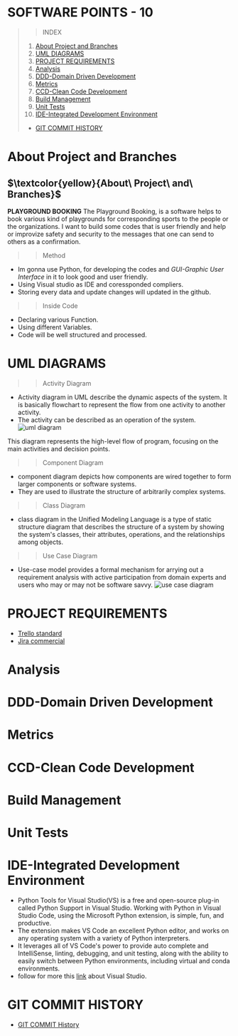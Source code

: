  # **SOFTWARE POINTS - 10**
>>INDEX
>1. [About Project and Branches](#about-project-and-branches)
>2. [UML DIAGRAMS](#uml-diagrams)
>3. [PROJECT REQUIREMENTS](#project-requirements)
>4. [Analysis](#analysis)
>5. [DDD-Domain Driven Development](#ddd-domain-driven-development)
>6. [Metrics](#metrics)
>7. [CCD-Clean Code Development](#ccd-clean-code-development)
>8. [Build Management](#build-management)
>9. [Unit Tests](#unit-tests)
>10. [IDE-Integrated Development Environment](#ide-integrated-development-environment)
>+ [GIT COMMIT HISTORY](#git-commit-history)
>






# **About Project and Branches**
## $\textcolor{yellow}{About\ Project\ and\ Branches}$
  **PLAYGROUND BOOKING**
The Playground Booking, is a software helps to book various kind of playgrounds for corresponding sports to the people or the organizations. I want to build some codes that is user friendly and help or improvize safety and security to the messages that one can send to others as a confirmation.
>> Method 
+ Im gonna use Python, for developing the codes and *GUI-Graphic User Interface* in it to look good and user friendly.
+ Using Visual studio as IDE and coressponded compliers.
+ Storing every data and update changes will updated in the github.
>> Inside Code
+ Declaring various Function.
+ Using different Variables.
+ Code will be well structured and processed.



# **UML DIAGRAMS**
>>Activity Diagram
+ Activity diagram in UML describe the dynamic aspects of the system. It is basically flowchart to represent the flow from one activity to another activity.
+ The activity can be described as an operation of the system.
![uml diagram](https://github.com/sunny-102000/SECRET-CODES/assets/63388965/a2c51461-2d8e-45f5-adf3-29066273f657)

This diagram represents the high-level flow of program, focusing on the main activities and decision points.


>>Component Diagram
+ component diagram depicts how components are wired together to form larger components or software systems.
+ They are used to illustrate the structure of arbitrarily complex systems.

>>Class Diagram
+ class diagram in the Unified Modeling Language is a type of static structure diagram that describes the structure of a system by showing the system's classes, their attributes, operations, and the relationships among objects.

>>Use Case Diagram
+ Use-case model provides a formal mechanism for arrying out a requirement analysis with active participation from domain experts and users who may or may not be software savvy.
![use case diagram](https://github.com/sunny-102000/SECRET-CODES/assets/63388965/ba11000c-b6a2-4f0c-a38c-903ac3768954)



# **PROJECT REQUIREMENTS**
   + [Trello standard](https://trello.com/invite/b/wsOhXSYk/ATTIf94b02cf64e3d07b4bba4bd20388c9f2C9B9C9B9/online-playground-booking)
   + [Jira commercial](https://playgroundbooking.atlassian.net/jira/software/projects/OPB/boards/1)




# **Analysis**
# **DDD-Domain Driven Development**
# **Metrics**
# **CCD-Clean Code Development**
# **Build Management**
# **Unit Tests**


# **IDE-Integrated Development Environment**
   + Python Tools for Visual Studio(VS) is a free and open-source plug-in called Python Support in Visual Studio. Working with Python in Visual Studio Code, using the Microsoft Python extension, is simple, fun, and productive. 
   + The extension makes VS Code an excellent Python editor, and works on any operating system with a variety of Python interpreters.
   + It leverages all of VS Code's power to provide auto complete and IntelliSense, linting, debugging, and unit testing, along with the ability to easily switch between Python environments, including virtual and conda environments.
   + follow for more this [link](https://code.visualstudio.com/docs/languages/python) about Visual Studio.


# **GIT COMMIT HISTORY**
   + [GIT COMMIT History](https://github.com/sunny-102000/SECRET-CODES/commits/main)
   

